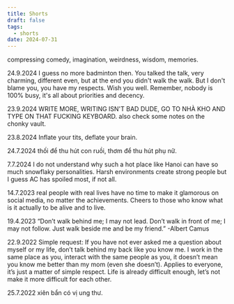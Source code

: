 ```yaml
---
title: Shorts
draft: false
tags:
  - shorts
date: 2024-07-31
---
```

compressing comedy, imagination, weirdness, wisdom, memories.



24.9.2024
I guess no more badminton then. You talked the talk, very charming, different even, but at the end you didn't walk the walk. But I don't blame you, you have my respects. Wish you well. Remember, nobody is 100% busy, it's all about priorities and decency.

23.9.2024
WRITE MORE, WRITING ISN'T BAD DUDE, GO TO NHÀ KHO AND TYPE ON THAT FUCKING KEYBOARD. also check some notes on the chonky vault.

23.8.2024
Inflate your tits, deflate your brain.

24.7.2024
thối để thu hút con ruồi, thơm để thu hút phụ nữ.

7.7.2024
I do not understand why such a hot place like Hanoi can have so much snowflaky personalities. Harsh environments create strong people but I guess AC has spoiled most, if not all.

14.7.2023
real people with real lives have no time to make it glamorous on social media, no matter the achievements. Cheers to those who know what is it actually to be alive and to live.

19.4.2023
“Don’t walk behind me; I may not lead. Don’t walk in front of me; I may not follow. Just walk beside me and be my friend.”
-Albert Camus

22.9.2022
Simple request: If you have not ever asked me a question about myself or my life, don’t talk behind my back like you know me. I work in the same place as you, interact with the same people as you, it doesn’t mean you know me better than my mom (even she doesn’t). Applies to everyone, it’s just a matter of simple respect. Life is already difficult enough, let’s not make it more difficult for each other.

25.7.2022
xiên bẩn có vị ung thư.